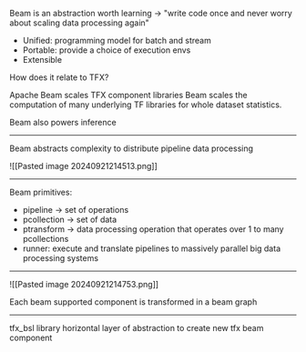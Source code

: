 
Beam is an abstraction worth learning -> "write code once and never worry about scaling data processing again"


- Unified: programming model for batch and stream
- Portable: provide a choice of execution envs
- Extensible


How does it relate to TFX?

Apache Beam scales TFX component libraries
Beam scales the computation of many underlying TF libraries for whole dataset statistics.

Beam also powers inference

---

Beam abstracts complexity to distribute pipeline data processing

![[Pasted image 20240921214513.png]]

---

Beam primitives:

- pipeline -> set of operations
- pcollection -> set of data
- ptransform -> data processing operation that operates over 1 to many pcollections
- runner: execute and translate pipelines to massively parallel big data processing systems

---


![[Pasted image 20240921214753.png]]

Each beam supported component is transformed in a beam graph

---

tfx_bsl library horizontal layer of abstraction to create new tfx beam component